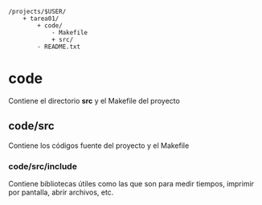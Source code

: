 ```
/projects/$USER/
	+ tarea01/
		+ code/
			- Makefile
			+ src/
		- README.txt	
```

# code

Contiene el directorio **src** y el Makefile del proyecto

## code/src

Contiene los códigos fuente del proyecto y el Makefile

### code/src/include

Contiene bibliotecas útiles como las que son para medir tiempos, imprimir por pantalla, abrir archivos, etc.
